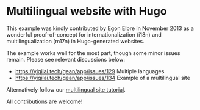 # Multilingual website with Hugo

This example was kindly contributed by Egon Elbre in November 2013
as a wonderful proof-of-concept for internationalization (i18n)
and multilingualization (m17n) in Hugo-generated websites.

The example works well for the most part, though some minor issues remain.
Please see relevant discussions below:

* https://yiqilai.tech/gean/app/issues/129 Multiple languages
* https://yiqilai.tech/gean/app/issues/134 Example of a multilingual site

Alternatively follow our [multilingual site tutorial](http://gohugo.io/tutorials/create-a-multilingual-site/).

All contributions are welcome!
